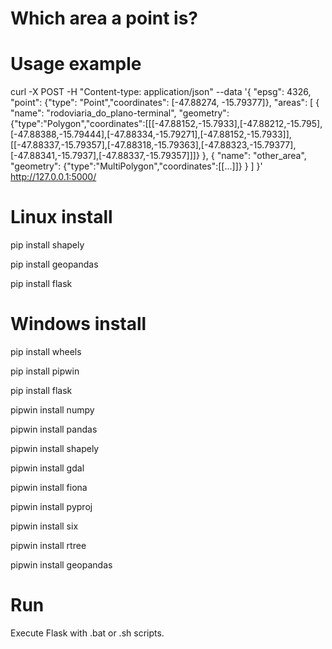 # Which area a point is?

# Usage example
curl -X POST -H "Content-type: application/json" --data '{
	"epsg": 4326,
	"point": {"type": "Point","coordinates": [-47.88274, -15.79377]},
	"areas": [
		{
			"name": "rodoviaria_do_plano-terminal",
			"geometry": {"type":"Polygon","coordinates":[[[-47.88152,-15.7933],[-47.88212,-15.795],
							[-47.88388,-15.79444],[-47.88334,-15.79271],[-47.88152,-15.7933]],
							[[-47.88337,-15.79357],[-47.88318,-15.79363],[-47.88323,-15.79377],
							[-47.88341,-15.7937],[-47.88337,-15.79357]]]}
		}, {
			"name": "other_area",
			"geometry": {"type":"MultiPolygon","coordinates":[[...]]}
		}
	]
}' http://127.0.0.1:5000/

# Linux install

pip install shapely

pip install geopandas

pip install flask

# Windows install

pip install wheels

pip install pipwin

pip install flask

pipwin install numpy

pipwin install pandas

pipwin install shapely

pipwin install gdal

pipwin install fiona

pipwin install pyproj

pipwin install six

pipwin install rtree

pipwin install geopandas

# Run
Execute Flask with .bat or .sh scripts.
